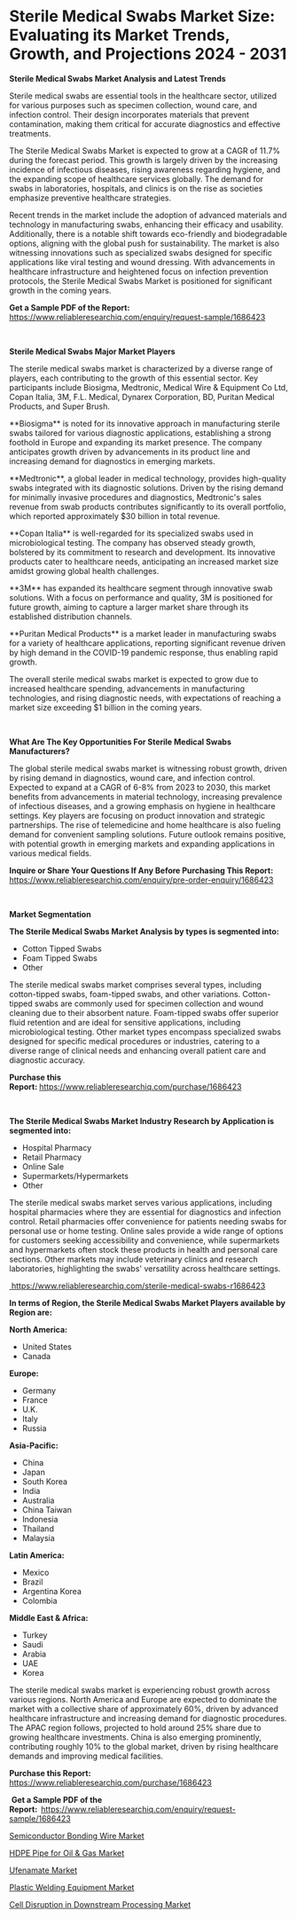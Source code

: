 <p><h1>Sterile Medical Swabs Market Size: Evaluating its Market Trends, Growth, and Projections 2024 - 2031</h1></p><p><strong>Sterile Medical Swabs Market Analysis and Latest Trends</strong></p>
<p><p>Sterile medical swabs are essential tools in the healthcare sector, utilized for various purposes such as specimen collection, wound care, and infection control. Their design incorporates materials that prevent contamination, making them critical for accurate diagnostics and effective treatments.</p><p>The Sterile Medical Swabs Market is expected to grow at a CAGR of 11.7% during the forecast period. This growth is largely driven by the increasing incidence of infectious diseases, rising awareness regarding hygiene, and the expanding scope of healthcare services globally. The demand for swabs in laboratories, hospitals, and clinics is on the rise as societies emphasize preventive healthcare strategies.</p><p>Recent trends in the market include the adoption of advanced materials and technology in manufacturing swabs, enhancing their efficacy and usability. Additionally, there is a notable shift towards eco-friendly and biodegradable options, aligning with the global push for sustainability. The market is also witnessing innovations such as specialized swabs designed for specific applications like viral testing and wound dressing. With advancements in healthcare infrastructure and heightened focus on infection prevention protocols, the Sterile Medical Swabs Market is positioned for significant growth in the coming years.</p></p>
<p><strong>Get a Sample PDF of the Report:&nbsp;</strong> <a href="https://www.reliableresearchiq.com/enquiry/request-sample/1686423?utm_campaign=100&utm_medium=2&utm_source=Github&utm_content=ia&utm_term=16102024&utm_id=sterile-medical-swabs">https://www.reliableresearchiq.com/enquiry/request-sample/1686423</a></p>
<p>&nbsp;</p>
<p><strong>Sterile Medical Swabs Major Market Players</strong></p>
<p><p>The sterile medical swabs market is characterized by a diverse range of players, each contributing to the growth of this essential sector. Key participants include Biosigma, Medtronic, Medical Wire & Equipment Co Ltd, Copan Italia, 3M, F.L. Medical, Dynarex Corporation, BD, Puritan Medical Products, and Super Brush. </p><p>**Biosigma** is noted for its innovative approach in manufacturing sterile swabs tailored for various diagnostic applications, establishing a strong foothold in Europe and expanding its market presence. The company anticipates growth driven by advancements in its product line and increasing demand for diagnostics in emerging markets.</p><p>**Medtronic**, a global leader in medical technology, provides high-quality swabs integrated with its diagnostic solutions. Driven by the rising demand for minimally invasive procedures and diagnostics, Medtronic's sales revenue from swab products contributes significantly to its overall portfolio, which reported approximately $30 billion in total revenue.</p><p>**Copan Italia** is well-regarded for its specialized swabs used in microbiological testing. The company has observed steady growth, bolstered by its commitment to research and development. Its innovative products cater to healthcare needs, anticipating an increased market size amidst growing global health challenges.</p><p>**3M** has expanded its healthcare segment through innovative swab solutions. With a focus on performance and quality, 3M is positioned for future growth, aiming to capture a larger market share through its established distribution channels.</p><p>**Puritan Medical Products** is a market leader in manufacturing swabs for a variety of healthcare applications, reporting significant revenue driven by high demand in the COVID-19 pandemic response, thus enabling rapid growth.</p><p>The overall sterile medical swabs market is expected to grow due to increased healthcare spending, advancements in manufacturing technologies, and rising diagnostic needs, with expectations of reaching a market size exceeding $1 billion in the coming years.</p></p>
<p>&nbsp;</p>
<p><strong>What Are The Key Opportunities For Sterile Medical Swabs Manufacturers?</strong></p>
<p><p>The global sterile medical swabs market is witnessing robust growth, driven by rising demand in diagnostics, wound care, and infection control. Expected to expand at a CAGR of 6-8% from 2023 to 2030, this market benefits from advancements in material technology, increasing prevalence of infectious diseases, and a growing emphasis on hygiene in healthcare settings. Key players are focusing on product innovation and strategic partnerships. The rise of telemedicine and home healthcare is also fueling demand for convenient sampling solutions. Future outlook remains positive, with potential growth in emerging markets and expanding applications in various medical fields.</p></p>
<p><strong>Inquire or Share Your Questions If Any Before Purchasing This Report:</strong> <a href="https://www.reliableresearchiq.com/enquiry/pre-order-enquiry/1686423?utm_campaign=100&utm_medium=2&utm_source=Github&utm_content=ia&utm_term=16102024&utm_id=sterile-medical-swabs">https://www.reliableresearchiq.com/enquiry/pre-order-enquiry/1686423</a></p>
<p>&nbsp;</p>
<p><strong>Market Segmentation</strong></p>
<p><strong>The Sterile Medical Swabs Market Analysis by types is segmented into:</strong></p>
<p><ul><li>Cotton Tipped Swabs</li><li>Foam Tipped Swabs</li><li>Other</li></ul></p>
<p><p>The sterile medical swabs market comprises several types, including cotton-tipped swabs, foam-tipped swabs, and other variations. Cotton-tipped swabs are commonly used for specimen collection and wound cleaning due to their absorbent nature. Foam-tipped swabs offer superior fluid retention and are ideal for sensitive applications, including microbiological testing. Other market types encompass specialized swabs designed for specific medical procedures or industries, catering to a diverse range of clinical needs and enhancing overall patient care and diagnostic accuracy.</p></p>
<p><strong>Purchase this Report:&nbsp;</strong><a href="https://www.reliableresearchiq.com/purchase/1686423?utm_campaign=100&utm_medium=2&utm_source=Github&utm_content=ia&utm_term=16102024&utm_id=sterile-medical-swabs">https://www.reliableresearchiq.com/purchase/1686423</a></p>
<p>&nbsp;</p>
<p><strong>The Sterile Medical Swabs Market Industry Research by Application is segmented into:</strong></p>
<p><ul><li>Hospital Pharmacy</li><li>Retail Pharmacy</li><li>Online Sale</li><li>Supermarkets/Hypermarkets</li><li>Other</li></ul></p>
<p><p>The sterile medical swabs market serves various applications, including hospital pharmacies where they are essential for diagnostics and infection control. Retail pharmacies offer convenience for patients needing swabs for personal use or home testing. Online sales provide a wide range of options for customers seeking accessibility and convenience, while supermarkets and hypermarkets often stock these products in health and personal care sections. Other markets may include veterinary clinics and research laboratories, highlighting the swabs' versatility across healthcare settings.</p></p>
<p><a href="https://www.reliableresearchiq.com/sterile-medical-swabs-r1686423?utm_campaign=100&utm_medium=2&utm_source=Github&utm_content=ia&utm_term=16102024&utm_id=sterile-medical-swabs">&nbsp;https://www.reliableresearchiq.com/sterile-medical-swabs-r1686423</a></p>
<p><strong>In terms of Region, the Sterile Medical Swabs Market Players available by Region are:</strong></p>
<p>
    <p> <strong> North America: </strong>
        <ul>
            <li>United States</li>
            <li>Canada</li>
        </ul>
        </p> 
    <p> <strong> Europe: </strong>
        <ul>
            <li>Germany</li>
            <li>France</li>
            <li>U.K.</li>
            <li>Italy</li>
            <li>Russia</li>
        </ul>
        </p> 
    <p> <strong> Asia-Pacific: </strong>
        <ul>
            <li>China</li>
            <li>Japan</li>
            <li>South Korea</li>
            <li>India</li>
            <li>Australia</li>
            <li>China Taiwan</li>
            <li>Indonesia</li>
            <li>Thailand</li>
            <li>Malaysia</li>
        </ul>
        </p> 
    <p> <strong> Latin America: </strong>
        <ul>
            <li>Mexico</li>
            <li>Brazil</li>
            <li>Argentina Korea</li>
            <li>Colombia</li>
        </ul>
        </p> 
    <p> <strong> Middle East & Africa: </strong>
        <ul>
            <li>Turkey</li>
            <li>Saudi</li>
            <li>Arabia</li>
            <li>UAE</li>
            <li>Korea</li>
        </ul>
    </p>
    </p>
<p><p>The sterile medical swabs market is experiencing robust growth across various regions. North America and Europe are expected to dominate the market with a collective share of approximately 60%, driven by advanced healthcare infrastructure and increasing demand for diagnostic procedures. The APAC region follows, projected to hold around 25% share due to growing healthcare investments. China is also emerging prominently, contributing roughly 10% to the global market, driven by rising healthcare demands and improving medical facilities.</p></p>
<p><strong>Purchase this Report: </strong><a href="https://www.reliableresearchiq.com/purchase/1686423?utm_campaign=100&utm_medium=2&utm_source=Github&utm_content=ia&utm_term=16102024&utm_id=sterile-medical-swabs">https://www.reliableresearchiq.com/purchase/1686423</a></p>
<p>&nbsp;<strong>Get a Sample PDF of the Report:&nbsp;&nbsp;</strong><a href="https://www.reliableresearchiq.com/enquiry/request-sample/1686423?utm_campaign=100&utm_medium=2&utm_source=Github&utm_content=ia&utm_term=16102024&utm_id=sterile-medical-swabs">https://www.reliableresearchiq.com/enquiry/request-sample/1686423</a></p>
<p><strong></strong></p>
<p><p><a href="https://www.linkedin.com/pulse/emerging-technologies-reshaping-semiconductor-bonding-wire-market-8mtyc?trk=public_post_embed_feed-article-content&utm_campaign=100&utm_medium=2&utm_source=Github&utm_content=ia&utm_term=16102024&utm_id=sterile-medical-swabs">Semiconductor Bonding Wire Market</a></p><p><a href="https://www.linkedin.com/pulse/decoding-hdpe-pipe-oil-gas-market-signals-growth-algorithms-snz7c?trk=public_post_embed_feed-article-content&utm_campaign=100&utm_medium=2&utm_source=Github&utm_content=ia&utm_term=16102024&utm_id=sterile-medical-swabs">HDPE Pipe for Oil & Gas Market</a></p><p><a href="https://github.com/WayneGriffin411/Market-Research-Report-List-1/blob/main/ufenamate-market.md?utm_campaign=100&utm_medium=2&utm_source=Github&utm_content=ia&utm_term=16102024&utm_id=sterile-medical-swabs">Ufenamate Market</a></p><p><a href="https://issuu.com/reportprime-2/docs/plastic-welding-equipment-market-si_f1db8b8b25bc1b?utm_campaign=100&utm_medium=2&utm_source=Github&utm_content=ia&utm_term=16102024&utm_id=sterile-medical-swabs">Plastic Welding Equipment Market</a></p><p><a href="https://issuu.com/reportprime-2/docs/cell-disruption-in-downstream-proce_ad2a6f05eea6f7?utm_campaign=100&utm_medium=2&utm_source=Github&utm_content=ia&utm_term=16102024&utm_id=sterile-medical-swabs">Cell Disruption in Downstream Processing Market</a></p></p>